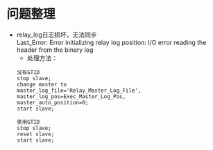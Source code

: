 # 问题整理

- relay\_log日志损坏，无法同步  
Last_Error: Error initializing relay log position: I/O error reading the header from the binary log  
	- 处理方法：  
	```
	没有GTID
	stop slave;
	change master to
	master_log_file='Relay_Master_Log_File',
	master_log_pos=Exec_Master_Log_Pos,
	master_auto_position=0;
	start slave;
	
	使用GTID  
	stop slave;
	reset slave;
	start slave;
	
	```
	

